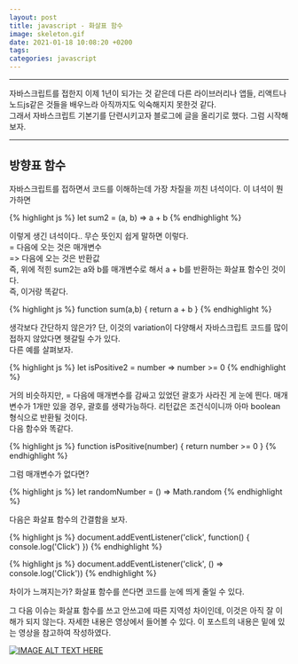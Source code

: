 ```yaml
---
layout: post
title: javascript - 화살표 함수
image: skeleton.gif
date: 2021-01-18 10:08:20 +0200
tags: 
categories: javascript
---
```


***

자바스크립트를 접한지 이제 1년이 되가는 것 같은데 다른 라이브러리나 앱들, 리액트나 노드js같은 것들을 배우느라 아직까지도 익숙해지지 못한것 같다.  
그래서 자바스크립트 기본기를 단련시키고자 블로그에 글을 올리기로 했다.
그럼 시작해보자.

***

## 방향표 함수

자바스크립트를 접하면서 코드를 이해하는데 가장 차질을 끼친 녀석이다. 이 녀석이 뭔가하면

{% highlight js %}
    let sum2 = (a, b) => a + b
{% endhighlight %}

이렇게 생긴 녀석이다..  무슨 뜻인지 쉽게 말하면 이렇다.  
= 다음에 오는 것은 매개변수  
=> 다음에 오는 것은 반환값  
즉, 위에 적힌 sum2는 a와 b를 매개변수로 해서 a + b를 반환하는 화살표 함수인 것이다.  
즉, 이거랑 똑같다.  

{% highlight js %}
    function sum(a,b) {
        return a + b
    }
{% endhighlight %}



생각보다 간단하지 않은가? 단, 이것의 variation이 다양해서 자바스크립트 코드를 많이 접하지 않았다면 헷갈릴 수가 있다.  
다른 예를 살펴보자.

{% highlight js %}
    let isPositive2 = number => number >= 0
{% endhighlight %}

거의 비슷하지만, = 다음에 매개변수를 감싸고 있었던 괄호가 사라진 게 눈에 띈다. 매개변수가 1개만 있을 경우, 괄호를 생략가능하다. 리턴값은 조건식이니까 아마 boolean 형식으로 반환될 것이다.   
다음 함수와 똑같다. 

{% highlight js %}
    function isPositive(number) { 
        return number >= 0
    }
{% endhighlight %}

그럼 매개변수가 없다면?  

{% highlight js %}
    let randomNumber = () => Math.random
{% endhighlight %}

다음은 화살표 함수의 간결함을 보자.

{% highlight js %}
    document.addEventListener('click', function() {
        console.log('Click')
    })
{% endhighlight %}


{% highlight js %}
    document.addEventListener('click', () => console.log('Click'))
{% endhighlight %}

차이가 느껴지는가? 화살표 함수를 쓴다면 코드를 눈에 띄게 줄일 수 있다.  

그 다음 이슈는 화살표 함수를 쓰고 안쓰고에 따른 지역성 차이인데, 이것은 아직 잘 이해가 되지 않는다. 자세한 내용은 영상에서 들어볼 수 있다. 이 포스트의 내용은 밑에 있는 영상을 참고하여 작성하였다. 

[![IMAGE ALT TEXT HERE](https://img.youtube.com/vi/h33Srr5J9nY/0.jpg)](https://www.youtube.com/watch?v=h33Srr5J9nY)

